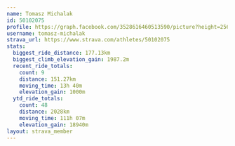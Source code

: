 ```yaml
---
name: Tomasz Michalak
id: 50102075
profile: https://graph.facebook.com/3528616460513590/picture?height=256&width=256
username: tomasz-michalak
strava_url: https://www.strava.com/athletes/50102075
stats:
  biggest_ride_distance: 177.13km
  biggest_climb_elevation_gain: 1987.2m
  recent_ride_totals:
    count: 9
    distance: 151.27km
    moving_time: 13h 40m
    elevation_gain: 1000m
  ytd_ride_totals:
    count: 48
    distance: 2028km
    moving_time: 111h 07m
    elevation_gain: 18940m
layout: strava_member
--- 
```

